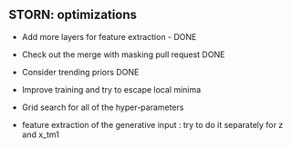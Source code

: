## STORN: optimizations

* Add more layers for feature extraction - DONE

* Check out the merge with masking pull request DONE
* Consider trending priors DONE
* Improve training and try to escape local minima
* Grid search for all of the hyper-parameters
* feature extraction of the generative input : try to do it separately for z and x_tm1
